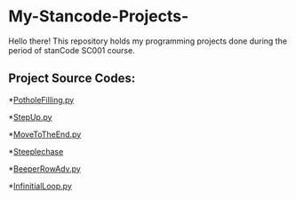 # My-Stancode-Projects-

Hello there!
This repository holds my programming projects done during the period of stanCode SC001 course.

## Project Source Codes:

*[PotholeFilling.py]( https://github.com/Tina17like/My-Stancode-Projects-/blob/main/SC001_workshop%20(3)/SC001_lecture01/PotholeFilling.py)

*[StepUp.py]( https://github.com/Tina17like/My-Stancode-Projects-/blob/main/SC001_workshop%20(3)/SC001_lecture01/StepUp.py)

*[MoveToTheEnd.py](https://github.com/Tina17like/My-Stancode-Projects-/blob/main/SC001_workshop%20(3)/SC001_lecture02/MoveToTheEnd.py)

*[Steeplechase](https://github.com/Tina17like/My-Stancode-Projects-/blob/main/SC001_workshop%20(3)/SC001_lecture02/Steeplechase.py)

*[BeeperRowAdv.py]( https://github.com/Tina17like/My-Stancode-Projects-/blob/main/SC001_workshop%20(3)/SC001_lecture02/BeeperRowAdv.py#L3)

*[InfinitialLoop.py](https://github.com/Tina17like/My-Stancode-Projects-/blob/main/SC001_workshop%20(3)/SC001_lecture02/InfiniteLoop.py)


